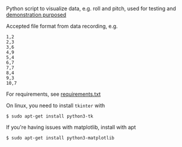 Python script to visualize data, e.g. roll and pitch, used for testing and [demonstration purposed]()

Accepted file format from data recording, e.g.
```
1,2
2,3
3,6
4,9
5,4
6,7
7,7
8,4
9,3
10,7
```

For requirements, see [requirements.txt](requirements.txt)

On linux, you need to install `tkinter` with
```
$ sudo apt-get install python3-tk
```

If you're having issues with matplotlib, install with apt
```
$ sudo apt-get install python3-matplotlib
```
